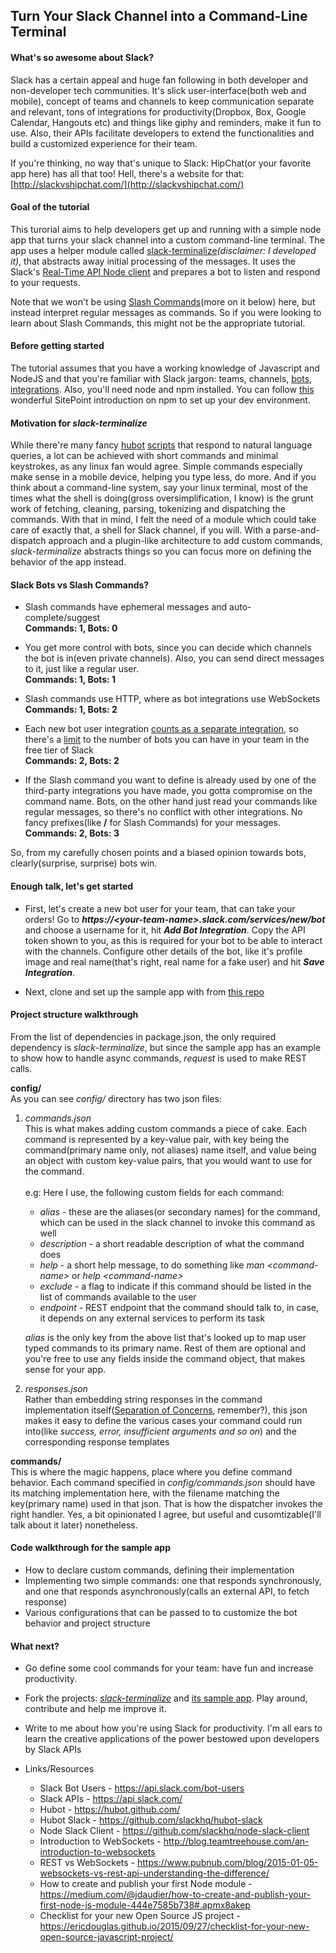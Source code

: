 ## Turn Your Slack Channel into a Command-Line Terminal

#### What's so awesome about Slack?

Slack has a certain appeal and huge fan following in both developer and non-developer tech communities. It's slick user-interface(both web and mobile), concept of teams and channels to keep communication separate and relevant, tons of integrations for productivity(Dropbox, Box, Google Calendar, Hangouts etc) and things like giphy and reminders, make it fun to use. Also, their APIs facilitate developers to extend the functionalities and build a customized experience for their team.
 
If you're thinking, no way that's unique to Slack: HipChat(or your favorite app here) has all that too! Hell, there's a website for that: [http://slackvshipchat.com/](http://slackvshipchat.com/)

#### Goal of the tutorial

This turorial aims to help developers get up and running with a simple node app that turns your slack channel into a custom command-line terminal. The app uses a helper module called [slack-terminalize](https://github.com/ggauravr/slack-terminalize)_(disclaimer: I developed it)_, that abstracts away initial processing of the messages. It uses the Slack's [Real-Time API Node client](https://github.com/slackhq/node-slack-client) and prepares a bot to listen and respond to your requests. 

Note that we won't be using [Slash Commands]()(more on it below) here, but instead interpret regular messages as commands. So if you were looking to learn about Slash Commands, this might not be the appropriate tutorial.

#### Before getting started
The tutorial assumes that you have a working knowledge of Javascript and NodeJS and that you're familiar with Slack jargon: teams, channels, [bots](https://api.slack.com/bot-users), [integrations](https://slack.com/integrations). Also, you'll need node and npm installed. You can follow [this](http://www.sitepoint.com/beginners-guide-node-package-manager/) wonderful SitePoint introduction on npm to set up your dev environment.

#### Motivation for _slack-terminalize_

  While there're many fancy [hubot](https://github.com/slackhq/hubot-slack) [scripts](https://hubot.github.com/docs/#scripts) that respond to natural language queries, a lot can be achieved with short commands and minimal keystrokes, as any linux fan would agree. Simple commands especially make sense in a mobile device, helping you type less, do more. And if you think about a command-line system, say your linux terminal, most of the times what the shell is doing(gross oversimplification, I know) is the grunt work of fetching, cleaning, parsing, tokenizing and dispatching the commands. With that in mind, I felt the need of a module which could take care of exactly that, a shell for Slack channel, if you will. With a parse-and-dispatch approach and a plugin-like architecture to add custom commands, _slack-terminalize_ abstracts things so you can focus more on defining the behavior of the app instead.
  
#### Slack Bots vs Slash Commands?
- Slash commands have ephemeral messages and auto-complete/suggest<br/>
  **Commands: 1, Bots: 0**

- You get more control with bots, since you can decide which channels the bot is in(even private channels). Also, you can send direct messages to it, just like a regular user.<br/>
  **Commands: 1, Bots: 1** 

- Slash commands use HTTP, where as bot integrations use WebSockets<br/>
  **Commands: 1, Bots: 2**
  
- Each new bot user integration [counts as a separate integration](https://api.slack.com/bot-users), so there's a [limit](https://pp-openwallet.slack.com/pricing) to the number of bots you can have in your team in the free tier of Slack<br/>
  **Commands: 2, Bots: 2**

- If the Slash command you want to define is already used by one of the third-party integrations you have made, you gotta compromise on the command name. Bots, on the other hand just read your commands like regular messages, so there's no conflict with other integrations. No fancy prefixes(like **/** for Slash Commands) for your messages.<br/>
  **Commands: 2, Bots: 3**
  
So, from my carefully chosen points and a biased opinion towards bots, clearly(surprise, surprise) bots win.

#### Enough talk, let's get started
  - First, let's create a new bot user for your team, that can take your orders! Go to **_https://\<your-team-name\>.slack.com/services/new/bot_** and choose a username for it, hit **_Add Bot Integration_**. Copy the API token shown to you, as this is required for your bot to be able to interact with the channels. Configure other details of the bot, like it's profile image and real name(that's right, real name for a fake user) and hit **_Save Integration_**.

  - Next, clone and set up the sample app with from [this repo](http://www.github.com)

#### Project structure walkthrough

From the list of dependencies in package.json, the only required dependency is _slack-terminalize_, but since the sample app has an example to show how to handle async commands, _request_ is used to make REST calls.

**config/**<br/>
As you can see _config/_ directory has two json files:
      
1. _commands.json_<br/>
	This is what makes adding custom commands a piece of cake. Each command is represented by a key-value pair, with key being the command(primary name only, not aliases) name itself, and value being an object with custom key-value pairs, that you would want to use for the command.<br/><br/>
      e.g: Here I use, the following custom fields for each command: 
      - _alias_ - these are the aliases(or secondary names) for the command, which can be used in the slack channel to invoke this command as well
      - _description_ - a short readable description of what the command does
      - _help_ - a short help message, to do something like *man \<command-name\>* or *help \<command-name\>*
      - _exclude_ - a flag to indicate if this command should be listed in the list of commands available to the user
      - _endpoint_ - REST endpoint that the command should talk to, in case, it depends on any external services to perform its task
      
      _alias_ is the only key from the above list that's looked up to map user typed commands to its primary name. Rest of them are optional and you're free to use any fields inside the command object, that makes sense for your app.

2. _responses.json_<br/>
Rather than embedding string responses in the command implementation itself([Separation of Concerns](https://en.wikipedia.org/wiki/Separation_of_concerns), remember?), this json makes it easy to define the various cases your command could run into(like _success, error, insufficient arguments and so on_) and the corresponding response templates

**commands/**<br/>
This is where the magic happens, place where you define command behavior. Each command specified in _config/commands.json_ should have its matching implementation here, with the filename matching the key(primary name) used in that json. That is how the dispatcher invokes the right handler. Yes, a bit opinionated I agree, but useful and cusomtizable(I'll talk about it later) nonetheless.


#### Code walkthrough for the sample app
  - How to declare custom commands, defining their implementation
  - Implementing two simple commands: one that responds synchronously, and one that responds asynchronously(calls an external API, to fetch response)
  - Various configurations that can be passed to <my-module-name> to customize the bot behavior and project structure

#### What next?
- Go define some cool commands for your team: have fun and increase productivity. 
- Fork the projects: [_slack-terminalize_]() and [its sample app](). Play around, contribute and help me improve it.
- Write to me about how you're using Slack for productivity. I'm all ears to learn the creative applications of the power bestowed upon developers by Slack APIs


- Links/Resources
  - Slack Bot Users - https://api.slack.com/bot-users
  - Slack APIs - https://api.slack.com/
  - Hubot - https://hubot.github.com/
  - Hubot Slack - https://github.com/slackhq/hubot-slack
  - Node Slack Client - https://github.com/slackhq/node-slack-client
  - Introduction to WebSockets - http://blog.teamtreehouse.com/an-introduction-to-websockets
  - REST vs WebSockets - https://www.pubnub.com/blog/2015-01-05-websockets-vs-rest-api-understanding-the-difference/
  - How to create and publish your first Node module - https://medium.com/@jdaudier/how-to-create-and-publish-your-first-node-js-module-444e7585b738#.apmx8akep
  - Checklist for your new Open Source JS project - https://ericdouglas.github.io/2015/09/27/checklist-for-your-new-open-source-javascript-project/